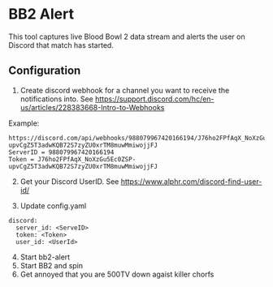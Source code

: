 # BB2 Alert
This tool captures live Blood Bowl 2 data stream and alerts the user on Discord that match has started.

## Configuration

1. Create discord webhook for a channel you want to receive the notifications into. See https://support.discord.com/hc/en-us/articles/228383668-Intro-to-Webhooks

Example:

  ```
  https://discord.com/api/webhooks/988079967420166194/J76ho2FPfAqX_NoXzGu5Ec0ZSP-upvCgZ5T3adwKQB72S7zyZU0xrTM8muwMmiwojjFJ
  ServerID = 988079967420166194
  Token = J76ho2FPfAqX_NoXzGu5Ec0ZSP-upvCgZ5T3adwKQB72S7zyZU0xrTM8muwMmiwojjFJ
  
  ```
2. Get your Discord UserID. See https://www.alphr.com/discord-find-user-id/

3. Update config.yaml
```
discord:
  server_id: <ServeID>
  token: <Token>
  user_id: <UserId>
```
4. Start bb2-alert
5. Start BB2 and spin
6. Get annoyed that you are 500TV down agaist killer chorfs